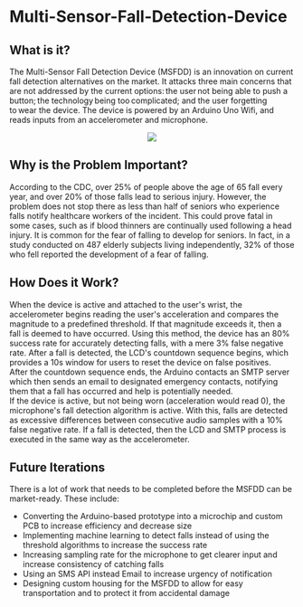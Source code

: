 # Multi-Sensor-Fall-Detection-Device
## What is it?
The Multi-Sensor Fall Detection Device (MSFDD) is an innovation on current fall detection alternatives on the market. It attacks three main concerns that are not addressed by the current options: the user not being able to push a button; the technology being too complicated; and the user forgetting to wear the device. The device is powered by an Arduino Uno Wifi, and reads inputs from an accelerometer and microphone.
</br>
 <p align="center"> <img src =https://user-images.githubusercontent.com/67702022/145734057-3c87310b-5151-4662-b973-66608a5eb3ae.png> </p>

## Why is the Problem Important?
According to the CDC, over 25% of people above the age of 65 fall every year, and over 20% of those falls lead to serious injury. However, the problem does not stop there as less than half of seniors who experience falls notify healthcare workers of the incident. This could prove fatal in some cases, such as if blood thinners are continually used following a head injury. It is common for the fear of falling to develop for seniors. In fact, in a study conducted on 487 elderly subjects living independently, 32% of those who fell reported the development of a fear of falling.  

## How Does it Work?
When the device is active and attached to the user's wrist, the accelerometer begins reading the user's acceleration and compares the magnitude to a predefined threshold. If that magnitude exceeds it, then a fall is deemed to have occurred. Using this method, the device has an 80% success rate for accurately detecting falls, with a mere 3% false negative rate. After a fall is detected, the LCD's countdown sequence begins, which provides a 10s window for users to reset the device on false positives.</br>
After the countdown sequence ends, the Arduino contacts an SMTP server which then sends an email to designated emergency contacts, notifying them that a fall has occurred and help is potentially needed.</br>
If the device is active, but not being worn (acceleration would read 0), the microphone's fall detection algorithm is active. With this, falls are detected as excessive differences between consecutive audio samples with a 10% false negative rate. If a fall is detected, then the LCD and SMTP process is executed in the same way as the accelerometer.

## Future Iterations
There is a lot of work that needs to be completed before the MSFDD can be market-ready. These include:
- Converting the Arduino-based prototype into a microchip and custom PCB to increase efficiency and decrease size
- Implementing machine learning to detect falls instead of using the threshold algorithms to increase the success rate
- Increasing sampling rate for the microphone to get clearer input and increase consistency of catching falls
- Using an SMS API instead Email to increase urgency of notification
- Designing custom housing for the MSFDD to allow for easy transportation and to protect it from accidental damage 
